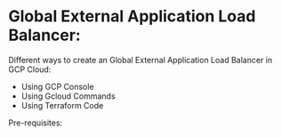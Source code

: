 # Global External Application Load Balancer:

Different ways to create an Global External Application Load Balancer in GCP Cloud:

- Using GCP Console
- Using Gcloud Commands
- Using Terraform Code

Pre-requisites:
